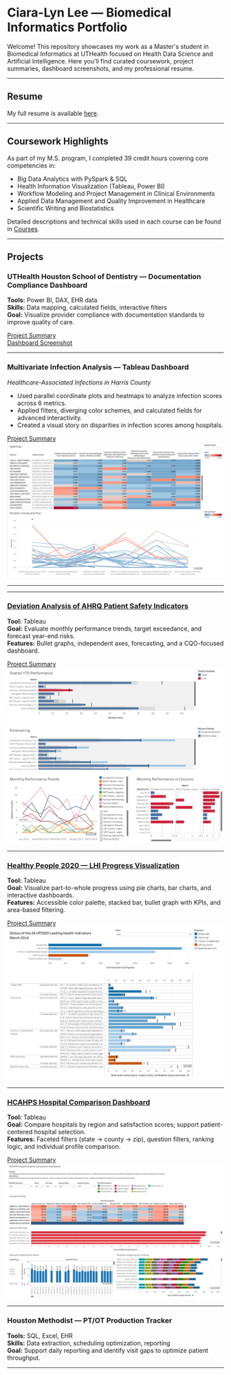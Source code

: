 # Ciara-Lyn Lee — Biomedical Informatics Portfolio

Welcome! This repository showcases my work as a Master's student in Biomedical Informatics at UTHealth focused on Health Data Science and Artificial Intelligence. Here you'll find curated coursework, project summaries, dashboard screenshots, and my professional resume.

---

## Resume
My full resume is available [here](./Resume/CiaraLee_Resume.pdf).

---

## Coursework Highlights
As part of my M.S. program, I completed 39 credit hours covering core competencies in:

- Big Data Analytics with PySpark & SQL
- Health Information Visualization (Tableau, Power BI)
- Workflow Modeling and Project Management in Clinical Environments
- Applied Data Management and Quality Improvement in Healthcare
- Scientific Writing and Biostatistics

Detailed descriptions and technical skills used in each course can be found in [Courses](./Courses/course_catalog.md).

---

## Projects

### UTHealth Houston School of Dentistry — Documentation Compliance Dashboard
**Tools:** Power BI, DAX, EHR data  
**Skills:** Data mapping, calculated fields, interactive filters  
**Goal:** Visualize provider compliance with documentation standards to improve quality of care.

[Project Summary](./Projects/PowerBI_Dental_Dashboard/project_description.md)  
[Dashboard Screenshot](./Projects/PowerBI_Dental_Dashboard/dashboard_screenshot.png)

---

### Multivariate Infection Analysis — Tableau Dashboard  
*Healthcare-Associated Infections in Harris County*

- Used parallel coordinate plots and heatmaps to analyze infection scores across 6 metrics.
- Applied filters, diverging color schemes, and calculated fields for advanced interactivity.
- Created a visual story on disparities in infection scores among hospitals.

[Project Summary](./Projects/Multivariate_Infection_Rates/project_description.md)  
![Dashboard Screenshot](./Projects/Multivariate_Infection_Rates/HW14_Heatmap_ParallelPlot.png)

---

---

### [Deviation Analysis of AHRQ Patient Safety Indicators](./Projects/Deviation_Analysis_Dashboard/project_description.md)
**Tool:** Tableau  
**Goal:** Evaluate monthly performance trends, target exceedance, and forecast year-end risks.  
**Features:** Bullet graphs, independent axes, forecasting, and a CQO-focused dashboard.

[Project Summary](./Projects/Deviation_Analysis_Dashboard/project_description.md)
![Dashboard Screenshot](./Projects/Deviation_Analysis_Dashboard/Unit7.png)

---

### [Healthy People 2020 — LHI Progress Visualization](./Projects/HealthyPeople2020_LHI_Dashboard/project_description.md)
**Tool:** Tableau  
**Goal:** Visualize part-to-whole progress using pie charts, bar charts, and interactive dashboards.  
**Features:** Accessible color palette, stacked bar, bullet graph with KPIs, and area-based filtering.

[Project Summary](./Projects/HealthyPeople2020_LHI_Dashboard/project_description.md)
![Dashboard Screenshot](./Projects/HealthyPeople2020_LHI_Dashboard/Unit9.png)

---

### [HCAHPS Hospital Comparison Dashboard](./Projects/HCAHPS_Hospital_Comparison_Tool/project_description.md)
**Tool:** Tableau  
**Goal:** Compare hospitals by region and satisfaction scores; support patient-centered hospital selection.  
**Features:** Faceted filters (state → county → zip), question filters, ranking logic, and individual profile comparison.

[Project Summary](./Projects/HCAHPS_Hospital_Comparison_Tool/project_description.md)
![Dashboard Screenshot](./Projects/HCAHPS_Hospital_Comparison_Tool/TermProject.png)


---

### Houston Methodist — PT/OT Production Tracker
**Tools:** SQL, Excel, EHR  
**Skills:** Data extraction, scheduling optimization, reporting  
**Goal:** Support daily reporting and identify visit gaps to optimize patient throughput.

---
